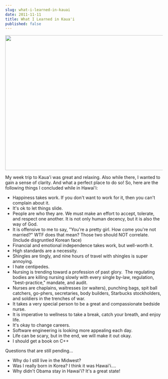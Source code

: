 ```yaml
---
slug: what-i-learned-in-kauai
date: 2011-11-11
title: What I Learned in Kaua'i
published: false
---
```


<a href="http://aladywithalamp.files.wordpress.com/2011/11/kauai.jpg"><img class="alignnone size-full wp-image-118" title="Lumahai Beach" src="http://aladywithalamp.files.wordpress.com/2011/11/kauai.jpg" alt="" width="576" height="432" /></a>

My week trip to Kaua'i was great and relaxing. Also while there, I wanted to gain a sense of clarity. And what a perfect place to do so! So, here are the following things I concluded while in Hawai'i:
<ul>
	<li>Happiness takes work. If you don't want to work for it, then you can't complain about it.</li>
	<li>It's ok to let things slide.</li>
	<li>People are who they are. We must make an effort to accept, tolerate, and respect one another. It is not only human decency, but it is also the way of God.</li>
	<li>It is offensive to me to say, "You're a pretty girl. How come you're not married?" WTF does that mean? Those two should NOT correlate. (Include disgruntled Korean face)</li>
	<li>Financial and emotional independence takes work, but well-worth it.</li>
	<li>High standards are a necessity.</li>
	<li>Shingles are tingly, and nine hours of travel with shingles is super annoying.</li>
	<li>I hate centipedes.</li>
	<li>Nursing is trending toward a profession of past glory.  The regulating bodies are killing nursing slowly with every single by-law, regulation, "best-practice," mandate, and audit.</li>
	<li>Nurses are chaplains, waitresses (or waiters), punching bags, spit ball catchers, go-phers, secretaries, body builders, Starbucks stockholders, and soldiers in the trenches of war.</li>
	<li>It takes a very special person to be a great and compassionate bedside nurse.</li>
	<li>It is imperative to wellness to take a break, catch your breath, and enjoy life.</li>
	<li>It's okay to change careers.</li>
	<li>Software engineering is looking more appealing each day.</li>
	<li>Life can be scary, but in the end, we will make it out okay.</li>
	<li>I should get a book on C++</li>
</ul>
Questions that are still pending...
<ul>
	<li>Why do I still live in the Midwest?</li>
	<li>Was I really born in Korea? I think it was Hawai'i....</li>
	<li>Why didn't Obama stay in Hawai'i? It's a great state!</li>
</ul>